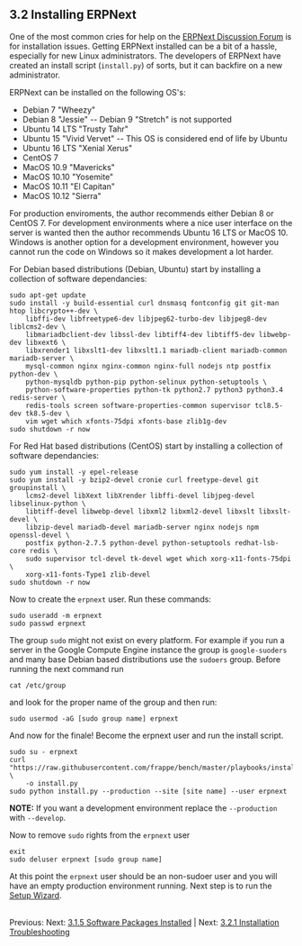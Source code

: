 ## 3.2 Installing ERPNext

One of the most common cries for help on the [ERPNext Discussion Forum](https://discuss.erpnext.com/ "ERPNext Discussion Forum") is for installation issues. Getting ERPNext installed can be a bit of a hassle, especially for new Linux administrators. The developers of ERPNext have created an install script (`install.py`) of sorts, but it can backfire on a new administrator. 

ERPNext can be installed on the following OS's:

* Debian 7 "Wheezy"
* Debian 8 "Jessie" -- Debian 9 "Stretch" is not supported
* Ubuntu 14 LTS "Trusty Tahr"
* Ubuntu 15 "Vivid Vervet" -- This OS is considered end of life by Ubuntu
* Ubuntu 16 LTS "Xenial Xerus"
* CentOS 7
* MacOS 10.9 "Mavericks"
* MacOS 10.10 "Yosemite"
* MacOS 10.11 "El Capitan"
* MacOS 10.12 "Sierra"

For production enviroments, the author recommends either Debian 8 or CentOS 7. For development environments where a nice user interface on the server is wanted then the author recommends Ubuntu 16 LTS or MacOS 10. Windows is another option for a development environment, however you cannot run the code on Windows so it makes development a lot harder.

For Debian based distributions (Debian, Ubuntu) start by installing a collection of software dependancies:

    sudo apt-get update
    sudo install -y build-essential curl dnsmasq fontconfig git git-man htop libcrypto++-dev \
        libffi-dev libfreetype6-dev libjpeg62-turbo-dev libjpeg8-dev liblcms2-dev \
        libmariadbclient-dev libssl-dev libtiff4-dev libtiff5-dev libwebp-dev libxext6 \
        libxrender1 libxslt1-dev libxslt1.1 mariadb-client mariadb-common mariadb-server \
        mysql-common nginx nginx-common nginx-full nodejs ntp postfix python-dev \
        python-mysqldb python-pip python-selinux python-setuptools \
        python-software-properties python-tk python2.7 python3 python3.4 redis-server \
        redis-tools screen software-properties-common supervisor tcl8.5-dev tk8.5-dev \
        vim wget which xfonts-75dpi xfonts-base zlib1g-dev 
    sudo shutdown -r now

For Red Hat based distributions (CentOS) start by installing a collection of software dependancies:

    sudo yum install -y epel-release
    sudo yum install -y bzip2-devel cronie curl freetype-devel git groupinstall \
        lcms2-devel libXext libXrender libffi-devel libjpeg-devel libselinux-python \
        libtiff-devel libwebp-devel libxml2 libxml2-devel libxslt libxslt-devel \
        libzip-devel mariadb-devel mariadb-server nginx nodejs npm openssl-devel \
        postfix python-2.7.5 python-devel python-setuptools redhat-lsb-core redis \
        sudo supervisor tcl-devel tk-devel wget which xorg-x11-fonts-75dpi \
        xorg-x11-fonts-Type1 zlib-devel
    sudo shutdown -r now

Now to create the `erpnext` user. Run these commands:

    sudo useradd -m erpnext
    sudo passwd erpnext

The group `sudo` might not exist on every platform. For example if you run a server in the Google Compute Engine instance the group is `google-suoders` and many base Debian based distributions use the `sudoers` group. Before running the next command run

    cat /etc/group

and look for the proper name of the group and then run:

    sudo usermod -aG [sudo group name] erpnext

And now for the finale! Become the erpnext user and run the install script.

    sudo su - erpnext
    curl "https://raw.githubusercontent.com/frappe/bench/master/playbooks/install.py" \
        -o install.py
    sudo python install.py --production --site [site name] --user erpnext

**NOTE:** If you want a development environment replace the `--production` with `--develop`.

Now to remove `sudo` rights from the `erpnext` user

    exit
    sudo deluser erpnext [sudo group name]

At this point the `erpnext` user should be an non-sudoer user and you will have an empty production environment running. Next step is to run the [Setup Wizard](../setup/setup.md "Setup").<br /><br />

Previous: Next: [3.1.5 Software Packages Installed](software.md "Software Packages Installed") | Next: [3.2.1 Installation Troubleshooting](install-trouble.md "Installation Troubleshooting")
